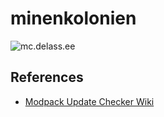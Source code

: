 # minenkolonien

![mc.delass.ee](https://img.shields.io/endpoint?url=https%3A%2F%2Fminecraft-server-status-badge.vercel.app%2Fapi%2Fserver%2Fmc.delass.ee%3Fport%3D25565)

## References

- [Modpack Update Checker Wiki](https://modpack-update-checker.github.io/wiki)
